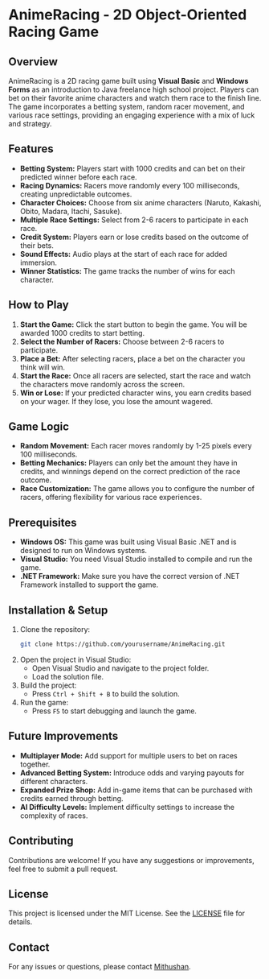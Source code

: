 # AnimeRacing - 2D Object-Oriented Racing Game

## Overview
AnimeRacing is a 2D racing game built using **Visual Basic** and **Windows Forms** as an introduction to Java freelance high school project. Players can bet on their favorite anime characters and watch them race to the finish line. The game incorporates a betting system, random racer movement, and various race settings, providing an engaging experience with a mix of luck and strategy.

## Features
- **Betting System:** Players start with 1000 credits and can bet on their predicted winner before each race.
- **Racing Dynamics:** Racers move randomly every 100 milliseconds, creating unpredictable outcomes.
- **Character Choices:** Choose from six anime characters (Naruto, Kakashi, Obito, Madara, Itachi, Sasuke).
- **Multiple Race Settings:** Select from 2-6 racers to participate in each race.
- **Credit System:** Players earn or lose credits based on the outcome of their bets.
- **Sound Effects:** Audio plays at the start of each race for added immersion.
- **Winner Statistics:** The game tracks the number of wins for each character.

## How to Play
1. **Start the Game:** Click the start button to begin the game. You will be awarded 1000 credits to start betting.
2. **Select the Number of Racers:** Choose between 2-6 racers to participate.
3. **Place a Bet:** After selecting racers, place a bet on the character you think will win.
4. **Start the Race:** Once all racers are selected, start the race and watch the characters move randomly across the screen.
5. **Win or Lose:** If your predicted character wins, you earn credits based on your wager. If they lose, you lose the amount wagered.

## Game Logic
- **Random Movement:** Each racer moves randomly by 1-25 pixels every 100 milliseconds.
- **Betting Mechanics:** Players can only bet the amount they have in credits, and winnings depend on the correct prediction of the race outcome.
- **Race Customization:** The game allows you to configure the number of racers, offering flexibility for various race experiences.

## Prerequisites
- **Windows OS:** This game was built using Visual Basic .NET and is designed to run on Windows systems.
- **Visual Studio:** You need Visual Studio installed to compile and run the game.
- **.NET Framework:** Make sure you have the correct version of .NET Framework installed to support the game.

## Installation & Setup
1. Clone the repository:
   ```bash
   git clone https://github.com/yourusername/AnimeRacing.git
   ```
2. Open the project in Visual Studio:
   - Open Visual Studio and navigate to the project folder.
   - Load the solution file.
3. Build the project:
   - Press `Ctrl + Shift + B` to build the solution.
4. Run the game:
   - Press `F5` to start debugging and launch the game.

## Future Improvements
- **Multiplayer Mode:** Add support for multiple users to bet on races together.
- **Advanced Betting System:** Introduce odds and varying payouts for different characters.
- **Expanded Prize Shop:** Add in-game items that can be purchased with credits earned through betting.
- **AI Difficulty Levels:** Implement difficulty settings to increase the complexity of races.
  
## Contributing
Contributions are welcome! If you have any suggestions or improvements, feel free to submit a pull request.

## License
This project is licensed under the MIT License. See the [LICENSE](LICENSE) file for details.

## Contact
For any issues or questions, please contact [Mithushan](mailto:mithushan.ravichandramohan@gmail.com).
